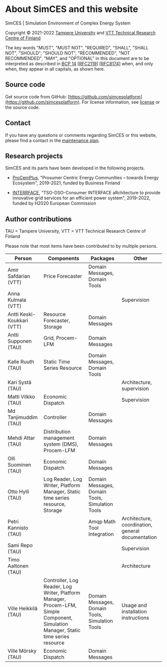 # About SimCES and this website

SimCES | Simulation Environment of Complex Energy System

Copyright &copy; 2021-2022 [Tampere University](https://tuni.fi) and [VTT Technical Research Centre of Finland](https://vtt.fi)

The key words "MUST", "MUST NOT", "REQUIRED", "SHALL", "SHALL NOT", "SHOULD", "SHOULD NOT", "RECOMMENDED", "NOT RECOMMENDED", "MAY", and "OPTIONAL" in this document are to be interpreted as described in [BCP 14](https://datatracker.ietf.org/doc/html/bcp14) [[RFC2119](https://datatracker.ietf.org/doc/html/rfc2119)] [[RFC8174](https://datatracker.ietf.org/doc/html/rfc8174)] when, and only when, they appear in all capitals, as shown here.


## Source code

Get source code from GitHub: [https://github.com/simcesplatform](https://github.com/simcesplatform).
For license information, see [license](license.md) or the source code.


## Contact

If you have any questions or comments regarding SimCES or this website, please find a contact in the [maintenance plan](maintenance-plan.md).


## Research projects

SimCES and its parts have been developed in the following projects.

- [ProCemPlus](https://www.senecc.fi/projects/procemplus), "Prosumer Centric Energy Communities – towards Energy Ecosystem", 2019-2021, funded by Business Finland

- [INTERRFACE](http://www.interrface.eu/), "TSO-DSO-Consumer INTERFACE aRchitecture to provide innovative grid services for an efficient power system", 2019-2022, funded by H2020 European Commission


## Author contributions

TAU = Tampere University, VTT = VTT Technical Research Centre of Finland

Please note that most items have been contributed to by multiple persons.

| Person | Components | Packages | Other |
| - | - | - | - |
| Amir Safdarian (VTT) | Price Forecaster | Domain Messages, Domain Tools | |
| Anna Kulmala (VTT) | | | Supervision |
| Antti Keski-Koukkari (VTT) | Resource Forecaster, Storage | Domain Messages | |
| Antti Supponen (TAU) | Grid, Procem-LFM | Domain Messages | |
| Kalle Ruuth (TAU) | Static Time Series Resource | Domain Messages, Domain Tools | |
| Kari Systä (TAU) | | | Architecture, supervision |
| Matti Vilkko (TAU) | Economic Dispatch | | Supervision |
| Md Tanjimuddim (TAU) | Controller | Domain Messages | |
| Mehdi Attar (TAU) | Distribution management system (DMS), Procem-LFM | Domain Messages | |
| Olli Suominen (TAU) | Economic Dispatch | Domain Messages | |
| Otto Hylli (TAU) | Log Reader, Log Writer, Platform Manager, Static time series resource, Storage | Domain Messages, Domain Tools, Simulation Tools | |
| Petri Kannisto (TAU) | | Amqp Math Tool Integration | Architecture, coordination, general documentation |
| Sami Repo (TAU) | | | Supervision |
| Timo Aaltonen (TAU) | | | Architecture |
| Ville Heikkilä (TAU) | Controller, Log Reader, Log Writer, Platform Manager, Procem-LFM, Simple Component, Simulation Manager, Static time series resource | Domain Messages, Domain Tools, Simulation Tools | Usage and installation instructions |
| Ville Mörsky (TAU) | Economic Dispatch | Domain Messages | |
